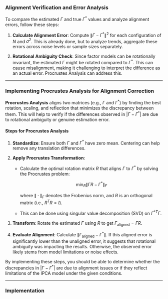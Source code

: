 ### Alignment Verification and Error Analysis

To compare the estimated $\Gamma$ and true $\Gamma^*$ values and analyze alignment errors, follow these steps:

1. **Calculate Alignment Error**: Compute $\| \Gamma - \Gamma^* \|^2$ for each configuration of $N$ and $\sigma^2$. This is already done, but to analyze trends, aggregate these errors across noise levels or sample sizes separately.

2. **Rotational Ambiguity Check**: Since factor models can be rotationally invariant, the estimated $\Gamma$ might be rotated compared to $\Gamma^*$. This can cause misalignment, making it challenging to interpret the difference as an actual error. Procrustes Analysis can address this.

---

### Implementing Procrustes Analysis for Alignment Correction

**Procrustes Analysis** aligns two matrices (e.g., $\Gamma$ and $\Gamma^*$) by finding the best rotation, scaling, and reflection that minimizes the discrepancy between them. This will help to verify if the differences observed in $|\Gamma - \Gamma^*|$ are due to rotational ambiguity or genuine estimation error.

#### Steps for Procrustes Analysis

1. **Standardize**: Ensure both $\Gamma$ and $\Gamma^*$ have zero mean. Centering can help remove any translation differences.

2. **Apply Procrustes Transformation**:
   - Calculate the optimal rotation matrix $R$ that aligns $\Gamma$ to $\Gamma^*$ by solving the Procrustes problem:

     $$
     \min_{R} \| \Gamma R - \Gamma^* \|_F
     $$

     where $\| \cdot \|_F$ denotes the Frobenius norm, and $R$ is an orthogonal matrix (i.e., $R^T R = I$).
   - This can be done using singular value decomposition (SVD) on $\Gamma^{*T} \Gamma$.

3. **Transform**: Rotate the estimated $\Gamma$ using $R$ to get $\Gamma_{\text{aligned}} = \Gamma R$.

4. **Evaluate Alignment**: Calculate $\| \Gamma_{\text{aligned}} - \Gamma^* \|$. If this aligned error is significantly lower than the unaligned error, it suggests that rotational ambiguity was impacting the results. Otherwise, the observed error likely stems from model limitations or noise effects.

By implementing these steps, you should be able to determine whether the discrepancies in $|\Gamma - \Gamma^*|$ are due to alignment issues or if they reflect limitations of the IPCA model under the given conditions.

---

### Implementation
